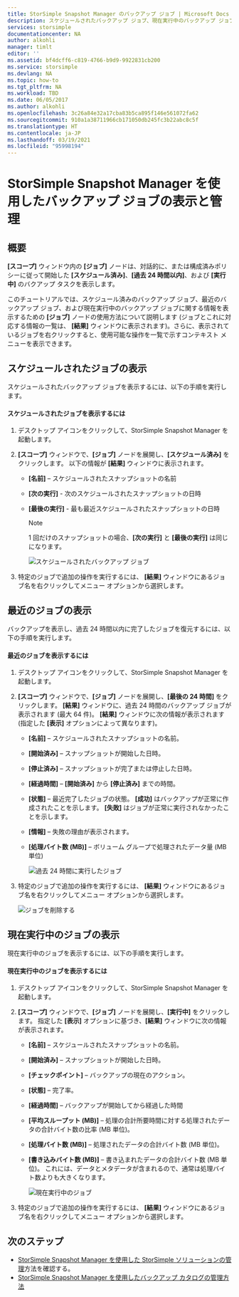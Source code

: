 ```yaml
---
title: StorSimple Snapshot Manager のバックアップ ジョブ | Microsoft Docs
description: スケジュールされたバックアップ ジョブ、現在実行中のバックアップ ジョブ、および完了したバックアップ ジョブの表示し、管理するためのStorSimple Snapshot Manager MMC スナップインの使用方法について説明します。
services: storsimple
documentationcenter: NA
author: alkohli
manager: timlt
editor: ''
ms.assetid: bf4dcff6-c819-4766-b9d9-9922831cb200
ms.service: storsimple
ms.devlang: NA
ms.topic: how-to
ms.tgt_pltfrm: NA
ms.workload: TBD
ms.date: 06/05/2017
ms.author: alkohli
ms.openlocfilehash: 3c26a84e32a17cba83b5ca895f146e561072fa62
ms.sourcegitcommit: 910a1a38711966cb171050db245fc3b22abc8c5f
ms.translationtype: HT
ms.contentlocale: ja-JP
ms.lasthandoff: 03/19/2021
ms.locfileid: "95998194"
---
```

# <a name="use-storsimple-snapshot-manager-to-view-and-manage-backup-jobs"></a>StorSimple Snapshot Manager を使用したバックアップ ジョブの表示と管理

## <a name="overview"></a>概要
**[スコープ]** ウィンドウ内の **[ジョブ]** ノードは、対話的に、または構成済みポリシーに従って開始した **[スケジュール済み]**、**[過去 24 時間以内]**、および **[実行中]** のバクアップ タスクを表示します。 

このチュートリアルでは、スケジュール済みのバックアップ ジョブ、最近のバックアップ ジョブ、および現在実行中のバックアップ ジョブに関する情報を表示するための **[ジョブ]** ノードの使用方法について説明します  (ジョブとこれに対応する情報の一覧は、 **[結果]** ウィンドウに表示されます)。さらに、表示されているジョブを右クリックすると、使用可能な操作を一覧で示すコンテキスト メニューを表示できます。

## <a name="view-scheduled-jobs"></a>スケジュールされたジョブの表示
スケジュールされたバックアップ ジョブを表示するには、以下の手順を実行します。

#### <a name="to-view-scheduled-jobs"></a>スケジュールされたジョブを表示するには
1. デスクトップ アイコンをクリックして、StorSimple Snapshot Manager を起動します。 
2. **[スコープ]** ウィンドウで、**[ジョブ]** ノードを展開し、**[スケジュール済み]** をクリックします。 以下の情報が **[結果]** ウィンドウに表示されます。
   
   * **[名前]** – スケジュールされたスナップショットの名前
   * **[次の実行]** - 次のスケジュールされたスナップショットの日時
   * **[最後の実行]** - 最も最近スケジュールされたスナップショットの日時
     
     > [!NOTE]
     > 1 回だけのスナップショットの場合、**[次の実行]** と **[最後の実行]** は同じになります。
     
     ![スケジュールされたバックアップ ジョブ](./media/storsimple-snapshot-manager-manage-backup-jobs/HCS_SSM_Jobs_scheduled.png) 
3. 特定のジョブで追加の操作を実行するには、 **[結果]** ウィンドウにあるジョブ名を右クリックしてメニュー オプションから選択します。

## <a name="view-recent-jobs"></a>最近のジョブの表示
バックアップを表示し、過去 24 時間以内に完了したジョブを復元するには、以下の手順を実行します。

#### <a name="to-view-recent-jobs"></a>最近のジョブを表示するには
1. デスクトップ アイコンをクリックして、StorSimple Snapshot Manager を起動します。
2. **[スコープ]** ウィンドウで、**[ジョブ]** ノードを展開し、**[最後の 24 時間]** をクリックします。 **[結果]** ウィンドウに、過去 24 時間のバックアップ ジョブが表示されます (最大 64 件)。 **[結果]** ウィンドウに次の情報が表示されます (指定した **[表示]** オプションによって異なります)。
   
   * **[名前]** – スケジュールされたスナップショットの名前。
   * **[開始済み]** – スナップショットが開始した日時。
   * **[停止済み]** – スナップショットが完了または停止した日時。
   * **[経過時間]** – **[開始済み]** から **[停止済み]** までの時間。
   * **[状態]** – 最近完了したジョブの状態。 **[成功]** はバックアップが正常に作成されたことを示します。 **[失敗]** はジョブが正常に実行されなかったことを示します。
   * **[情報]** – 失敗の理由が表示されます。
   * **[処理バイト数 (MB)]** – ボリューム グループで処理されたデータ量 (MB 単位) 
     
     ![過去 24 時間に実行したジョブ](./media/storsimple-snapshot-manager-manage-backup-jobs/HCS_SSM_Jobs_Last_24_hours.png) 
3. 特定のジョブで追加の操作を実行するには、 **[結果]** ウィンドウにあるジョブ名を右クリックしてメニュー オプションから選択します。
   
    ![ジョブを削除する](./media/storsimple-snapshot-manager-manage-backup-catalog/HCS_SSM_Delete_backup.png)

## <a name="view-currently-running-jobs"></a>現在実行中のジョブの表示
現在実行中のジョブを表示するには、以下の手順を実行します。

#### <a name="to-view-currently-running-jobs"></a>現在実行中のジョブを表示するには
1. デスクトップ アイコンをクリックして、StorSimple Snapshot Manager を起動します。
2. **[スコープ]** ウィンドウで、**[ジョブ]** ノードを展開し、**[実行中]** をクリックします。 指定した **[表示]** オプションに基づき、**[結果]** ウィンドウに次の情報が表示されます。
   
   * **[名前]** – スケジュールされたスナップショットの名前。
   * **[開始済み]** – スナップショットが開始した日時。
   * **[チェックポイント]** – バックアップの現在のアクション。
   * **[状態]** – 完了率。
   * **[経過時間]** – バックアップが開始してから経過した時間 
   * **[平均スループット (MB)]** – 処理の合計所要時間に対する処理されたデータの合計バイト数の比率 (MB 単位)。
   * **[処理バイト数 (MB)]** – 処理されたデータの合計バイト数 (MB 単位)。
   * **[書き込みバイト数 (MB)]** – 書き込まれたデータの合計バイト数 (MB 単位)。 これには、データとメタデータが含まれるので、通常は処理バイト数よりも大きくなります。
     
     ![現在実行中のジョブ](./media/storsimple-snapshot-manager-manage-backup-jobs/HCS_SSM_Jobs_running.png)
3. 特定のジョブで追加の操作を実行するには、 **[結果]** ウィンドウにあるジョブ名を右クリックしてメニュー オプションから選択します。

## <a name="next-steps"></a>次のステップ
* [StorSimple Snapshot Manager を使用した StorSimple ソリューションの管理](storsimple-snapshot-manager-admin.md)方法を確認する。
* [StorSimple Snapshot Manager を使用したバックアップ カタログの管理方法](storsimple-snapshot-manager-manage-backup-catalog.md)

